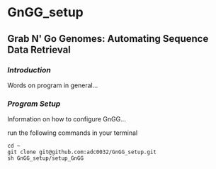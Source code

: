 # GnGG_setup
## Grab N' Go Genomes: Automating Sequence Data Retrieval

### _Introduction_
Words on program in general...

### _Program Setup_
Information on how to configure GnGG...

run the following commands in your terminal
```
cd ~
git clone git@github.com:adc0032/GnGG_setup.git
sh GnGG_setup/setup_GnGG
```
